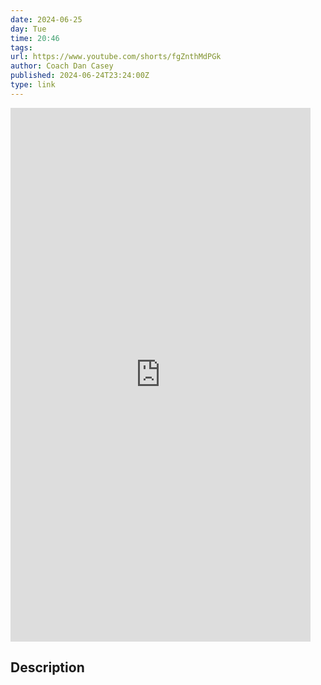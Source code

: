 ```yaml
---
date: 2024-06-25
day: Tue
time: 20:46
tags:
url: https://www.youtube.com/shorts/fgZnthMdPGk
author: Coach Dan Casey
published: 2024-06-24T23:24:00Z
type: link
---
```


<iframe width="480" height="854" src="https://www.youtube.com/embed/fgZnthMdPGk" frameborder="0" allowfullscreen></iframe>

## Description
